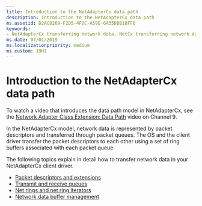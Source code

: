 ```yaml
---
title: Introduction to the NetAdapterCx data path
description: Introduction to the NetAdapterCx data path
ms.assetid: D2AC8269-F2D5-4FDC-A59E-6A35DBB18FF0
keywords:
- NetAdapterCx transferring network data, NetCx transferring network data
ms.date: 07/01/2019
ms.localizationpriority: medium
ms.custom: 19H1
---
```


# Introduction to the NetAdapterCx data path

To watch a video that introduces the data path model in NetAdapterCx, see the [Network Adapter Class Extension: Data Path](https://aka.ms/netadapter/video3) video on Channel 9.

In the NetAdapterCx model, network data is represented by packet descriptors and transferred through packet queues. The OS and the client driver transfer the packet descriptors to each other using a set of ring buffers associated with each packet queue.

The following topics explain in detail how to transfer network data in your NetAdapterCx client driver.

- [Packet descriptors and extensions](packet-descriptors-and-extensions.md)
- [Transmit and receive queues](transmit-and-receive-queues.md)
- [Net rings and net ring iterators](net-rings-and-net-ring-iterators.md)
- [Network data buffer management](network-data-buffer-management.md)
